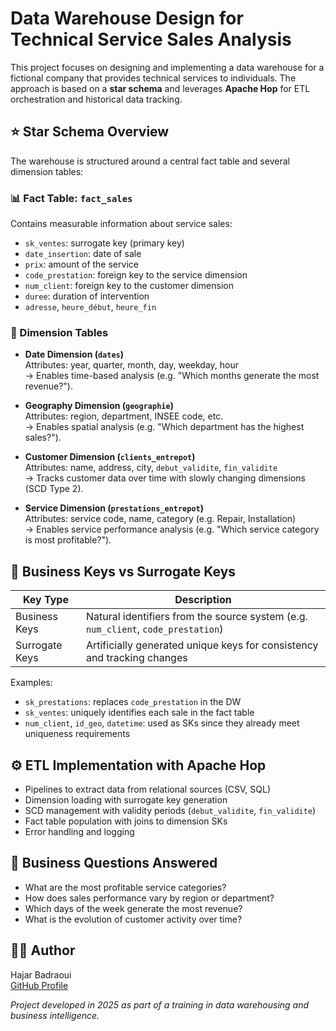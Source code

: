 # Data Warehouse Design for Technical Service Sales Analysis

This project focuses on designing and implementing a data warehouse for a fictional company that provides technical services to individuals. The approach is based on a **star schema** and leverages **Apache Hop** for ETL orchestration and historical data tracking.

## ⭐ Star Schema Overview

The warehouse is structured around a central fact table and several dimension tables:

### 📊 Fact Table: `fact_sales`

Contains measurable information about service sales:
- `sk_ventes`: surrogate key (primary key)
- `date_insertion`: date of sale
- `prix`: amount of the service
- `code_prestation`: foreign key to the service dimension
- `num_client`: foreign key to the customer dimension
- `duree`: duration of intervention
- `adresse`, `heure_début`, `heure_fin`

### 🧭 Dimension Tables

- **Date Dimension (`dates`)**  
  Attributes: year, quarter, month, day, weekday, hour  
  → Enables time-based analysis (e.g. "Which months generate the most revenue?").

- **Geography Dimension (`geographie`)**  
  Attributes: region, department, INSEE code, etc.  
  → Enables spatial analysis (e.g. "Which department has the highest sales?").

- **Customer Dimension (`clients_entrepot`)**  
  Attributes: name, address, city, `debut_validite`, `fin_validite`  
  → Tracks customer data over time with slowly changing dimensions (SCD Type 2).

- **Service Dimension (`prestations_entrepot`)**  
  Attributes: service code, name, category (e.g. Repair, Installation)  
  → Enables service performance analysis (e.g. "Which service category is most profitable?").

## 🔑 Business Keys vs Surrogate Keys

| Key Type        | Description                                                                 |
|-----------------|-----------------------------------------------------------------------------|
| Business Keys   | Natural identifiers from the source system (e.g. `num_client`, `code_prestation`) |
| Surrogate Keys  | Artificially generated unique keys for consistency and tracking changes     |

Examples:
- `sk_prestations`: replaces `code_prestation` in the DW
- `sk_ventes`: uniquely identifies each sale in the fact table
- `num_client`, `id_geo`, `datetime`: used as SKs since they already meet uniqueness requirements

## ⚙️ ETL Implementation with Apache Hop

- Pipelines to extract data from relational sources (CSV, SQL)
- Dimension loading with surrogate key generation
- SCD management with validity periods (`debut_validite`, `fin_validite`)
- Fact table population with joins to dimension SKs
- Error handling and logging

## 🧠 Business Questions Answered

- What are the most profitable service categories?
- How does sales performance vary by region or department?
- Which days of the week generate the most revenue?
- What is the evolution of customer activity over time?

## 👩‍💻 Author

Hajar Badraoui  
[GitHub Profile](https://github.com/Hajar-badr)

*Project developed in 2025 as part of a training in data warehousing and business intelligence.*
